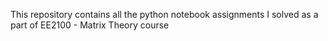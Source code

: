 This repository contains all the python notebook assignments I solved as a part of EE2100 - Matrix Theory course
